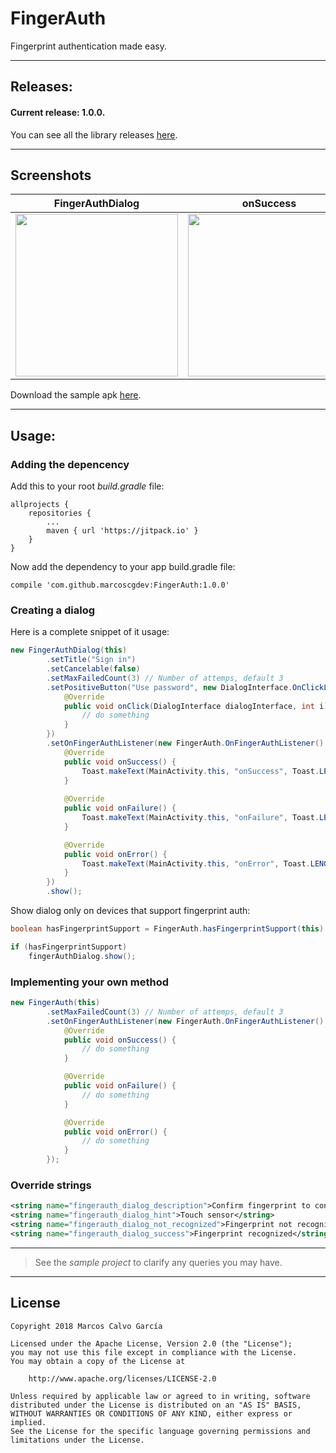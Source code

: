 # FingerAuth
Fingerprint authentication made easy.

---

## Releases:

#### Current release: 1.0.0.

You can see all the library releases [here](https://github.com/marcoscgdev/FingerAuth/releases).

---

## Screenshots

|FingerAuthDialog|onSuccess|onFailure|
|:------:|:------:|:------:|
|<img src="https://raw.githubusercontent.com/marcoscgdev/FingerAuth/master/screenshots/1.jpg" width="260">|<img src="https://raw.githubusercontent.com/marcoscgdev/FingerAuth/master/screenshots/2.jpg" width="260">|<img src="https://raw.githubusercontent.com/marcoscgdev/FingerAuth/master/screenshots/3.jpg" width="260">|

Download the sample apk [here](https://github.com/marcoscgdev/FingerAuth/releases/download/1.0.0/app-debug.apk).

---

## Usage:

### Adding the depencency

Add this to your root *build.gradle* file:

```
allprojects {
    repositories {
        ...
        maven { url 'https://jitpack.io' }
    }
}
```

Now add the dependency to your app build.gradle file:

```
compile 'com.github.marcoscgdev:FingerAuth:1.0.0'
```

### Creating a dialog

Here is a complete snippet of it usage:

```java
new FingerAuthDialog(this)
        .setTitle("Sign in")
        .setCancelable(false)
        .setMaxFailedCount(3) // Number of attemps, default 3
        .setPositiveButton("Use password", new DialogInterface.OnClickListener() {
            @Override
            public void onClick(DialogInterface dialogInterface, int i) {
                // do something
            }
        })
        .setOnFingerAuthListener(new FingerAuth.OnFingerAuthListener() {
            @Override
            public void onSuccess() {
                Toast.makeText(MainActivity.this, "onSuccess", Toast.LENGTH_SHORT).show();
            }
            
            @Override
            public void onFailure() {
                Toast.makeText(MainActivity.this, "onFailure", Toast.LENGTH_SHORT).show();
            }

            @Override
            public void onError() {
                Toast.makeText(MainActivity.this, "onError", Toast.LENGTH_SHORT).show();
            }
        })
        .show();
```

Show dialog only on devices that support fingerprint auth:

```java
boolean hasFingerprintSupport = FingerAuth.hasFingerprintSupport(this);

if (hasFingerprintSupport)
    fingerAuthDialog.show();
```

### Implementing your own method

```java
new FingerAuth(this)
        .setMaxFailedCount(3) // Number of attemps, default 3
        .setOnFingerAuthListener(new FingerAuth.OnFingerAuthListener() {
            @Override
            public void onSuccess() {
                // do something
            }

            @Override
            public void onFailure() {
                // do something
            }

            @Override
            public void onError() {
                // do something
            }
        });
```

### Override strings

```xml
<string name="fingerauth_dialog_description">Confirm fingerprint to continue</string>
<string name="fingerauth_dialog_hint">Touch sensor</string>
<string name="fingerauth_dialog_not_recognized">Fingerprint not recognized. Try again</string>
<string name="fingerauth_dialog_success">Fingerprint recognized</string>
```

---
>See the *sample project* to clarify any queries you may have.

---

## License

```
Copyright 2018 Marcos Calvo García

Licensed under the Apache License, Version 2.0 (the "License");
you may not use this file except in compliance with the License.
You may obtain a copy of the License at

    http://www.apache.org/licenses/LICENSE-2.0

Unless required by applicable law or agreed to in writing, software
distributed under the License is distributed on an "AS IS" BASIS,
WITHOUT WARRANTIES OR CONDITIONS OF ANY KIND, either express or implied.
See the License for the specific language governing permissions and
limitations under the License.
```

